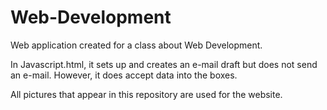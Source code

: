 # Web-Development
Web application created for a class about Web Development. 

In Javascript.html, it sets up and creates an e-mail draft but does not send an e-mail. However, it does accept data into the boxes.

All pictures that appear in this repository are used for the website.  
